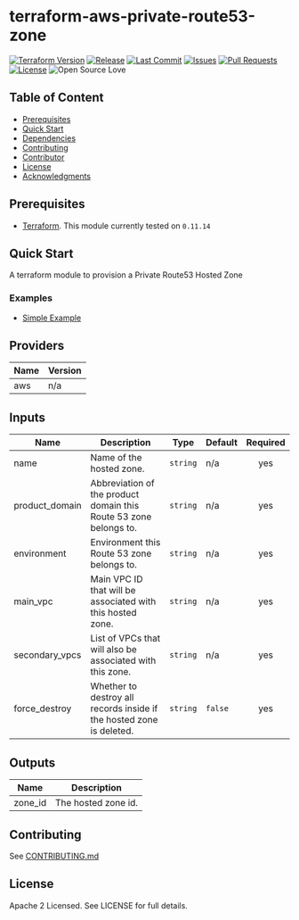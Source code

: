 # terraform-aws-private-route53-zone

[![Terraform Version](https://img.shields.io/badge/Terraform%20Version->=0.11.14,_<0.12.0-blue.svg)](https://releases.hashicorp.com/terraform/)
[![Release](https://img.shields.io/github/release/traveloka/terraform-aws-private-route53-zone.svg)](https://github.com/traveloka/terraform-aws-private-route53-zone/releases)
[![Last Commit](https://img.shields.io/github/last-commit/traveloka/terraform-aws-private-route53-zone.svg)](https://github.com/traveloka/terraform-aws-private-route53-zone/commits/master)
[![Issues](https://img.shields.io/github/issues/traveloka/terraform-aws-private-route53-zone.svg)](https://github.com/traveloka/terraform-aws-private-route53-zone/issues)
[![Pull Requests](https://img.shields.io/github/issues-pr/traveloka/terraform-aws-private-route53-zone.svg)](https://github.com/traveloka/terraform-aws-private-route53-zone/pulls)
[![License](https://img.shields.io/github/license/traveloka/terraform-aws-private-route53-zone.svg)](https://github.com/traveloka/terraform-aws-private-route53-zone/blob/master/LICENSE)
![Open Source Love](https://badges.frapsoft.com/os/v1/open-source.png?v=103)

## Table of Content

- [Prerequisites](#Prerequisites)
- [Quick Start](#Quick-Start)
- [Dependencies](#Dependencies)
- [Contributing](#Contributing)
- [Contributor](#Contributor)
- [License](#License)
- [Acknowledgments](#Acknowledgments)

## Prerequisites

- [Terraform](https://releases.hashicorp.com/terraform/). This module currently tested on `0.11.14`

## Quick Start
A terraform module to provision a Private Route53 Hosted Zone

### Examples

* [Simple Example](https://github.com/traveloka/terraform-aws-private-route53-zone/tree/master/examples/simple)

## Providers

| Name | Version |
|------|---------|
| aws | n/a |

## Inputs

| Name | Description | Type | Default | Required |
|------|-------------|------|---------|:-----:|
| name | Name of the hosted zone. | `string` | n/a | yes |
| product_domain | Abbreviation of the product domain this Route 53 zone belongs to. | `string` | n/a | yes |
| environment | Environment this Route 53 zone belongs to. | `string` | n/a | yes |
| main_vpc | Main VPC ID that will be associated with this hosted zone. | `string` | n/a | yes |
| secondary_vpcs | List of VPCs that will also be associated with this zone. | `string` | n/a | yes |
| force_destroy | Whether to destroy all records inside if the hosted zone is deleted. | `string` | `false` | yes |

## Outputs

| Name | Description |
|------|-------------|
| zone_id | The hosted zone id. |

## Contributing

See [CONTRIBUTING.md](CONTRIBUTING.md)

## License

Apache 2 Licensed. See LICENSE for full details.

